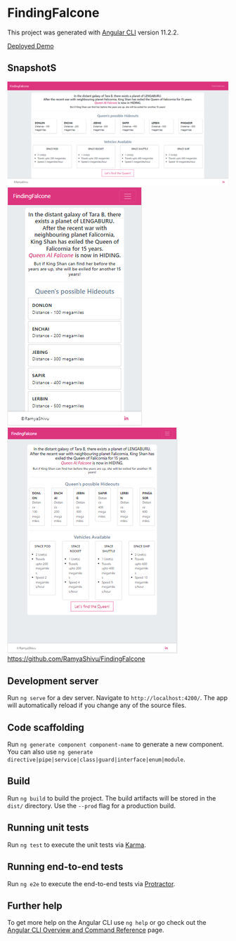 # FindingFalcone

This project was generated with [Angular CLI](https://github.com/angular/angular-cli) version 11.2.2.

[Deployed Demo](https://falcone.surge.sh/)

## SnapshotS

![snapshot](https://github.com/RamyaShivu/FindingFalcone/blob/main/src/assets/screenshots/Desktop.PNG?raw=true)
![snapshot](https://github.com/RamyaShivu/FindingFalcone/blob/main/src/assets/screenshots/Mobile.PNG?raw=true)
![snapshot](https://github.com/RamyaShivu/FindingFalcone/blob/main/src/assets/screenshots/Tablet.PNG?raw=true)
https://github.com/RamyaShivu/FindingFalcone
## Development server

Run `ng serve` for a dev server. Navigate to `http://localhost:4200/`. The app will automatically reload if you change any of the source files.

## Code scaffolding

Run `ng generate component component-name` to generate a new component. You can also use `ng generate directive|pipe|service|class|guard|interface|enum|module`.

## Build

Run `ng build` to build the project. The build artifacts will be stored in the `dist/` directory. Use the `--prod` flag for a production build.

## Running unit tests

Run `ng test` to execute the unit tests via [Karma](https://karma-runner.github.io).

## Running end-to-end tests

Run `ng e2e` to execute the end-to-end tests via [Protractor](http://www.protractortest.org/).

## Further help

To get more help on the Angular CLI use `ng help` or go check out the [Angular CLI Overview and Command Reference](https://angular.io/cli) page.
